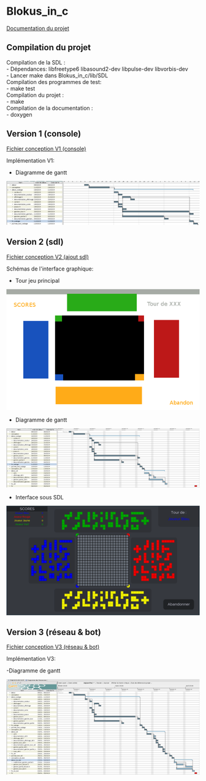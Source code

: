 # Blokus_in_c

[Documentation du projet](https://lesys.github.io/Blokus_in_c/)

## Compilation du projet

Compilation de la SDL :  
    - Dépendances: libfreetype6 libasound2-dev libpulse-dev libvorbis-dev  
    - Lancer make dans Blokus_in_c/lib/SDL  
Compilation des programmes de test:  
    - make test  
Compilation du projet :  
    - make  
Compilation de la documentation :  
    - doxygen  

## Version 1 (console)

[Fichier conception V1 (console)](https://annuel.framapad.org/p/conduite-projet-l2info-zi-projet)

Implémentation V1:

- Diagramme de gantt

![alt text](docs/IMG/gantt_blokus_version_terminal.png)

## Version 2 (sdl)

[Fichier conception V2 (ajout sdl)](https://annuel.framapad.org/p/conduite-projet-l2info-zi-projet-sdl)

Schémas de l'interface graphique:

- Tour jeu principal

![alt text](docs/IMG/blokus_sdl_conception.png)

- Diagramme de gantt

![alt text](docs/IMG/gantt_blokus_version_sdl.png)

- Interface sous SDL

![alt text](docs/IMG/blokus_jeu_sdl.png)

## Version 3 (réseau & bot)

[Fichier conception V3 (réseau & bot)](https://annuel.framapad.org/p/conduite-projet-l2info-zi-projet-bot-res)

Implémentation V3:

-Diagramme de gantt

![alt text](docs/IMG/gantt_blokus_version_res_bot.png)

